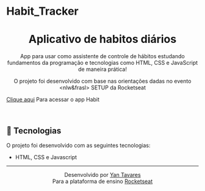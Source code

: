 # Habit_Tracker
<h1 align="center"> Aplicativo de habitos diários </h1>

<p align="center">
App para usar como assistente de controle de hábitos estudando fundamentos da programação e tecnologias como HTML, CSS e JavaScript de maneira prática!
</p>

<p align="center">
O projeto foi desenvolvido com base nas orientações dadas no evento &ltnlw&frasl&gt SETUP da Rocketseat
</p>


<p><a href="https://yantvrs.github.io/Habit_Tracker/index.html">Clique aqui</a> Para acessar o app Habit</p>

<br>

## 🚀 Tecnologias

O projeto foi desenvolvido com as seguintes tecnologias:

- HTML, CSS e Javascript

---

<div align="center">Desenvolvido por <a href="https://github.com/yantvrs" >Yan Tavares</a></div>
<div align="center">Para a plataforma de ensino <a href="https://www.rocketseat.com.br/" >Rocketseat</a></div>
